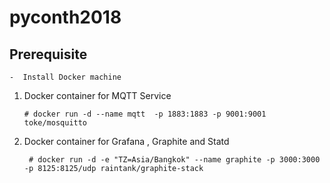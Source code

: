 # pyconth2018

## Prerequisite
    -  Install Docker machine  

1. Docker container  for MQTT  Service 
     ```
    # docker run -d --name mqtt  -p 1883:1883 -p 9001:9001 toke/mosquitto
    ```

2. Docker container for Grafana , Graphite and Statd 
    ```
     # docker run -d -e "TZ=Asia/Bangkok" --name graphite -p 3000:3000 -p 8125:8125/udp raintank/graphite-stack

    ```